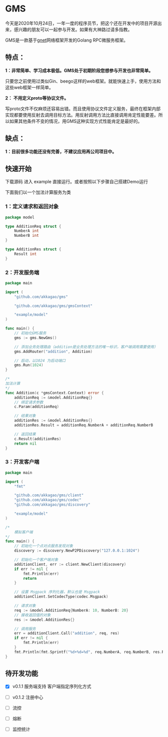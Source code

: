 # GMS

今天是2020年10月24日，一年一度的程序员节，把这个还在开发中的项目开源出来，感兴趣的朋友可以一起参与开发。如果有大神路过请多指教。

GMS是一款基于[gnet](https://github.com/panjf2000/gnet)网络框架开发的Golang RPC微服务框架。

## 特点：

**1：非常简单、学习成本极低。GMS处于初期阶段您想参与开发也非常简单。**

​		只要您之前使用过类似Gin、beego这样的web框架。就能快速上手，使用方法和这些web框架一样简单。

**2： 不用定义proto等协议文件。**

​		写proto文件不仅麻烦还容易出错。而且使用协议文件定义服务，最终在框架内部实现都要使用反射去调用目标方法。用反射调用方法比直接调用肯定性能要差。所以如果其他条件不变的情况，用GMS这种实现方式性能肯定是最好的。

## 缺点：

**1：目前很多功能还没有完善，不建议应用再公司项目中。**



## 快速开始

下载源码 进入 example 直接运行。或者按照以下步骤自己搭建Demo运行

下面我们以一个加法计算服务为类

### 1：定义请求和返回对象

```go
package model

type AdditionReq struct {
	NumberA int
	NumberB int
}

type AdditionRes struct {
	Result int
}
```

### 2：开发服务端

```go
package main

import (
	"github.com/akkagao/gms"

	"github.com/akkagao/gms/gmsContext"

	"example/model"
)

func main() {
	// 初始化GMS服务
	gms := gms.NewGms()

	// 添加业务处理路由（addition是业务处理方法的唯一标识，客户端调用需要使用）
	gms.AddRouter("addition", Addition)

	// 启动，以1024 为启动端口
	gms.Run(1024)
}

/*
加法计算
*/
func Addition(c *gmsContext.Context) error {
	additionReq := &model.AdditionReq{}
	// 绑定请求参数
	c.Param(additionReq)

	// 结果对象
	additionRes := &model.AdditionRes{}
	additionRes.Result = additionReq.NumberA + additionReq.NumberB

	// 返回结果
	c.Result(additionRes)
	return nil
}

```

### 3：开发客户端

```go
package main

import (
	"fmt"

	"github.com/akkagao/gms/client"
	"github.com/akkagao/gms/codec"
	"github.com/akkagao/gms/discovery"

	"example/model"
)

/*
	模拟客户端
*/
func main() {
	// 初始化一个点对点服务发现对象
	discovery := discovery.NewP2PDiscovery("127.0.0.1:1024")

	// 初始化一个客户端对象
	additionClient, err := client.NewClient(discovery)
	if err != nil {
		fmt.Println(err)
		return
	}

	// 设置 Msgpack 序列化器，默认也是 Msgpack
	additionClient.SetCodecType(codec.Msgpack)

	// 请求对象
	req := &model.AdditionReq{NumberA: 10, NumberB: 20}
	// 接收返回值的对象
	res := &model.AdditionRes{}

	// 调用服务
	err = additionClient.Call("addition", req, res)
	if err != nil {
		fmt.Println(err)
	}
	fmt.Println(fmt.Sprintf("%d+%d=%d", req.NumberA, req.NumberB, res.Result))
}

```



## 待开发功能

- [x] v0.1.1 服务端支持 客户端指定序列化方式 
- [ ] v0.1.2 注册中心
- [ ] 流控
- [ ] 熔断
- [ ] 监控统计

